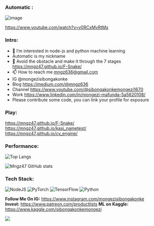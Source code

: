 <h3>Automatic :</h3>

![image](https://github.com/mngz47/mngz47/assets/15697629/0dd93061-3fc9-45c1-9ee5-1acf856bbee3)

https://www.youtube.com/watch?v=v0RCxMvRtMs

<h3>Intro:</h3>

- 👀 I’m interested in node-js and python machine learning
-    Automatic is my nickname
- 🌱 Avoid the obstacle and make it through the 7 stages https://mngz47.github.io/F-Snake/
- 📫 How to reach me mngz636@gmail.com
-    IG @mongezisibongakonke
-    Blog https://medium.com/@mngz636
-    Channel https://www.youtube.com/@sibongakonkemongezi1670
-    Work https://www.linkedin.com/in/mongezi-mafunda-5a5620108/
-    Please contribute some code, you can link your profile for exposure

<h3>Play:</h3>

https://mngz47.github.io/F-Snake/</br>
https://mngz47.github.io/kasi_nametest/</br>
https://mngz47.github.io/cv_engine/</br>

<h3>Performance:</h3>

 ![Top Langs](https://github-readme-stats.vercel.app/api/top-langs/?username=mngz47&theme=tokyonight)

![Mngz47 GitHub stats](https://github-readme-stats.vercel.app/api?username=mngz47&show_icons=true&theme=radical)

<h3>Tech Stack:</h3>

![NodeJS](https://img.shields.io/badge/node.js-6DA55F?style=for-the-badge&logo=node.js&logoColor=white)
	![PyTorch](https://img.shields.io/badge/PyTorch-%23EE4C2C.svg?style=for-the-badge&logo=PyTorch&logoColor=white)
 ![TensorFlow](https://img.shields.io/badge/TensorFlow-%23FF6F00.svg?style=for-the-badge&logo=TensorFlow&logoColor=white)
 	![Python](https://img.shields.io/badge/python-3670A0?style=for-the-badge&logo=python&logoColor=ffdd54)

<b>Follow Me On IG:</b> https://www.instagram.com/mongezisibongakonke</br>
<b>Invest:</b> https://www.patreon.com/productlists 
<b>ML on Kaggle:</b> https://www.kaggle.com/sibongakonkemongezi

![](https://komarev.com/ghpvc/?username=mngz47)
 
<!---
mngz47/mngz47 is a ✨ special ✨ repository because its `README.md` (this file) appears on your GitHub profile.
You can click the Preview link to take a look at your changes.
--->
